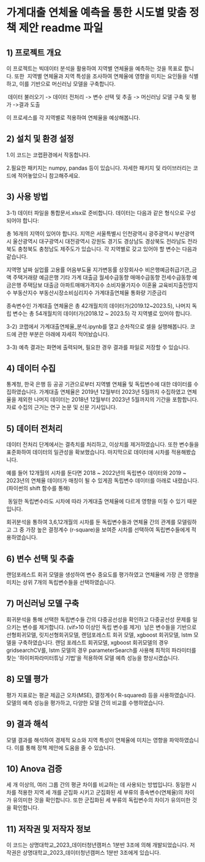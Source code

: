 # 가계대출 연체율 예측을 통한 시도별 맞춤 정책 제안 readme 파일

## 1) 프로젝트 개요

이 프로젝트는 빅데이터 분석을 활용하여 지역별 연체율을 예측하는 것을 목표로 합니다. 또한  지역별 연체율과 지역 특성을 조사하여 연체율에 영향을 미치는 요인들을 식별하고, 이를 기반으로 머신러닝 모델을 구축합니다.

 데이터 불러오기 -> 데이터 전처리 -> 변수 선택 및 추출 -> 머신러닝 모델 구축 및 평가 ->결과 도출

이 프로세스를 각 지역별로 적용하여 연체율을 예상해봅니다.

## 2) 설치 및 환경 설정

 1.이 코드는 코랩환경에서 작동합니다.

 2.필요한 패키지는 numpy, pandas 등이 있습니다. 자세한 패키지 및 라이브러리는 코드에 적어놓았으니 참고해주세요.

## 3) 사용 방법

3-1) 데이터 파일을 통합문서.xlsx로 준비합니다. 데이터는 다음과 같은 형식으로 구성되어야 합니다:

총 16개의 지역이 있어야 합니다. 지역은 서울특별시 인천광역시 광주광역시 부산광역시 울산광역시 대구광역시 대전광역시 강원도 경기도 경상남도 경상북도 전라남도 전라북도 충청북도 충청남도 제주도가 있습니다.
각 지역별로 갖고 있어야 할 변수는 다음과 같습니다. 

지역명 날짜 실업률 고용률 어음부도율 지가변동률 상장회사수 비은행예금취급기관_금액 주택거래량 예금은행 기타 가계 대출금 월세수급동향 매매수급동향 전세수급동향 예금은행 주택담보 대출금 아파트매매가격지수 소비자물가지수 이혼율 교육비지출전망지수 부동산지수 부동산시장소비심리지수 가계대출연체율 통화량 기준금리 

종속변수인 가계대출 연체율은 총 42개월치의 데이터가(2019.12~2023.5), 나머지 독립 변수는 총 54개월치의 데이터가(2018.12 ~ 2023.5) 각 지역별로 있어야 합니다. 

3-2) 코랩에서 가계대출연체율_분석.ipynb를 열고 순차적으로 셀을 실행해봅니다. 코드에 관한 부분은 아래에 자세히 적어놨습니다.

3-3) 예측 결과는 화면에 출력되며, 필요한 경우 결과를 파일로 저장할 수 있습니다.

## 4) 데이터 수집

통계청, 한국 은행 등 공공 기관으로부터 지역별 연체율 및 독립변수에 대한 데이터를 수집하였습니다. 가계대출 연체율은 2019년 12월부터 2023년 5월까지 수집하였고 연체율을 제외한 나머지 데이터는 2018년 12월부터 2023년 5월까지의 기간을 포함합니다. 자료 수집의 근거는 연구 논문 및 신문 기사입니다.

## 5) 데이터 전처리

데이터 전처리 단계에서는 결측치를 처리하고, 이상치를 제거하였습니다. 또한 변수들을 표준화하여 데이터의 일관성을 확보했습니다. 마지막으로 데이터에 시차를 적용해봤습니다.

예를 들어 12개월의 시차를 둔다면 2018 ~ 2022년의 독립변수 데이터와 2019 ~ 2023년의 연체율 데이터가 매칭이 될 수 있게끔 독립변수 데이터를 아래로 내렸습니다. (파이썬의 shift 함수를 통해) 

 동일한 독립변수라도 시차에 따라 가계대출 연체율에 다르게 영향을 미칠 수 있기 때문입니다.

회귀분석을 통하여 3,6,12개월의 시차를 둔 독립변수들과 연체율 간의 관계를 모델링하고 그 중 가장 높은 결정계수 (r-square)을 보여준 시차를 선택하여 독립변수들에게 적용하였습니다. 

## 6) 변수 선택 및 추출

랜덤포레스트 회귀 모델을 생성하여 변수 중요도를 평가하였고 연체율에 가장 큰 영향을 미치는 상위 7개의 독립변수들을 선택하였습니다.

## 7) 머신러닝 모델 구축

회귀분석을 통해 선택한 독립변수들 간의 다중공선성을 확인하고 다중공선성 문제를 일으키는 변수를 제거합니다. (vif>10 이상인 독립 변수를 제거)  남은 변수들을 기반으로 선형회귀모델, 릿지선형회귀모델, 랜덤포레스트 회귀 모델, xgboost 회귀모델, lstm 모델을 구축하였습니다. 랜덤 포레스트 회귀모델, xgboost 회귀모델의 경우 gridsearchCV를, lstm 모델의 경우 parameterSearch를 사용해 최적의 파라미터를 찾는 '하이퍼파라미터튜닝 기법'을 적용하여 모델 예측 성능을 향상시켰습니다.

## 8) 모델 평가

평가 지표로는 평균 제곱근 오차(MSE), 결정계수( R-squared) 등을 사용하였습니다. 모델의 예측 성능을 평가하고, 다양한 모델 간의 비교를 수행하였습니다.

## 9) 결과 해석

모델 결과를 해석하여 경제적 요소와 지역 특성이 연체율에 미치는 영향을 파악하였습니다. 이를 통해 정책 제안에 도움을 줄 수 있습니다.

## 10) Anova 검증

세 개 이상의, 여러 그룹 간의 평균 차이를 비교하는 데 사용되는 방법입니다. 동일한 시차를 적용한 지역 세 개를 군집화 시키고 군집화된 세 부류의 종속변수(연체율)의 차이가 유의미한 것을 확인합니다. 또한 군집화된 세 부류의 독립변수의 차이가 유의미한 것을 확인합니다.

## 11) 저작권 및 저작자 정보

이 코드는 상명대학교_2023_데이터청년캠퍼스 1분반 3조에 의해 개발되었습니다. 저작권은 상명대학교_2023_데이터청년캠퍼스 1분반 3조에게 있습니다.
